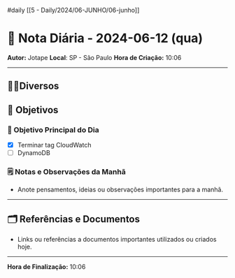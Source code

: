 #daily
[[5 - Daily/2024/06-JUNHO/06-junho]]
# 📅 Nota Diária - 2024-06-12 (qua)

**Autor:** Jotape
**Local**: SP - São Paulo
**Hora de Criação:** 10:06

---
## 🤝🏻Diversos

## 🌄 Objetivos
### 🎯 Objetivo Principal do Dia
- [x] Terminar tag CloudWatch
- [ ] DynamoDB

### 🗒️ Notas e Observações da Manhã
- Anote pensamentos, ideias ou observações importantes para a manhã.
---
## 🗂️ Referências e Documentos
- Links ou referências a documentos importantes utilizados ou criados hoje.

---

**Hora de Finalização:** 10:06
